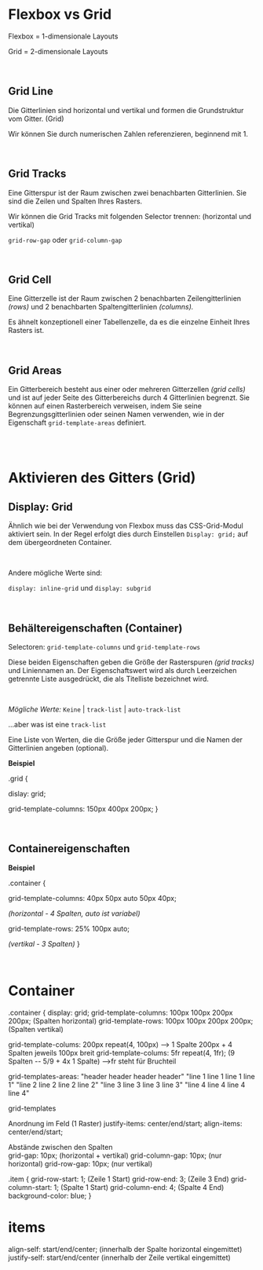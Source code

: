 Flexbox vs Grid
===============

Flexbox = 1-dimensionale Layouts

Grid = 2-dimensionale Layouts

<br>

## Grid Line ##

Die Gitterlinien sind horizontal und vertikal und formen die Grundstruktur vom Gitter. (Grid)

Wir können Sie durch numerischen Zahlen referenzieren, beginnend mit 1.

<br>

## Grid Tracks ##

Eine Gitterspur ist der Raum zwischen zwei benachbarten Gitterlinien.
Sie sind die Zeilen und Spalten Ihres Rasters.

Wir können die Grid Tracks mit folgenden Selector trennen: (horizontal und vertikal)

`grid-row-gap` oder
`grid-column-gap`


<br>

## Grid Cell ##

Eine Gitterzelle ist der Raum zwischen 2 benachbarten Zeilengitterlinien *(rows)* und 2 benachbarten Spaltengitterlinien *(columns).*

Es ähnelt konzeptionell einer Tabellenzelle, da es die einzelne Einheit Ihres Rasters ist.

<br>

## Grid Areas ##

Ein Gitterbereich besteht aus einer oder mehreren Gitterzellen *(grid cells)* und ist auf jeder Seite des Gitterbereichs durch 4 Gitterlinien begrenzt.
Sie können auf einen Rasterbereich verweisen, indem Sie seine Begrenzungsgitterlinien oder seinen Namen verwenden, wie in der Eigenschaft `grid-template-areas` definiert.

<br>
<br>

Aktivieren des Gitters (Grid)
=============================

## Display: Grid ##

Ähnlich wie bei der Verwendung von Flexbox muss das CSS-Grid-Modul aktiviert sein. 
In der Regel erfolgt dies durch Einstellen 
`Display: grid;` auf dem übergeordneten Container.

<br>

Andere mögliche Werte sind:

`display: inline-grid` und `display: subgrid`

<br>

## Behältereigenschaften (Container) ##

Selectoren:   `grid-template-columns` und `grid-template-rows`

Diese beiden Eigenschaften geben die Größe der Rasterspuren *(grid tracks)* und Liniennamen an. Der Eigenschaftswert wird als durch Leerzeichen getrennte Liste ausgedrückt, die als Titelliste bezeichnet wird.

<br>

*Mögliche Werte:*
`Keine` | `track-list` | `auto-track-list`

...aber was ist eine `track-list`

Eine Liste von Werten, die die Größe jeder Gitterspur und die Namen der Gitterlinien angeben (optional).

**Beispiel**

.grid {

  dislay: grid;

  grid-template-columns: 150px 400px 200px;
}

<br>

## Containereigenschaften ##

**Beispiel**

.container {

  grid-template-columns: 40px 50px auto 50px 40px; 
  
  *(horizontal - 4 Spalten, auto ist variabel)*
  
  grid-template-rows: 25% 100px auto; 
  
  *(vertikal - 3 Spalten)*
}

<br>





Container
=========



.container {
  display: grid;
  grid-template-columns: 100px 100px 200px 200px; (Spalten horizontal)
  grid-template-rows: 100px 100px 200px 200px; (Spalten vertikal)

  grid-template-colums: 200px repeat(4, 100px) --> 1 Spalte 200px + 4 Spalten jeweils 100px breit
  grid-template-colums: 5fr repeat(4, 1fr); (9 Spalten -- 5/9 + 4x 1 Spalte) -->fr steht für Bruchteil

  grid-templates-areas: "header header header header"
                        "line 1 line 1 line 1 line 1"
                        "line 2 line 2 line 2 line 2"
                        "line 3 line 3 line 3 line 3"
                        "line 4 line 4 line 4 line 4"


grid-templates

Anordnung im Feld (1 Raster)
justify-items: center/end/start;
align-items: center/end/start;


Abstände zwischen den Spalten                        
grid-gap: 10px; (horizontal + vertikal)
grid-column-gap: 10px; (nur horizontal)
grid-row-gap: 10px; (nur vertikal)


.item {
  grid-row-start: 1; (Zeile 1 Start)
  grid-row-end: 3; (Zeile 3 End)
  grid-column-start: 1; (Spalte 1 Start)
  grid-column-end: 4; (Spalte 4 End)
  background-color: blue;
}





items
=====

align-self: start/end/center; (innerhalb der Spalte horizontal eingemittet)
justify-self: start/end/center (innerhalb der Zeile vertikal eingemittet)